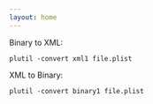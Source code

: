 ```yaml
---
layout: home
---
```


Binary to XML: 

`plutil -convert xml1 file.plist`

XML to Binary:

`plutil -convert binary1 file.plist`
